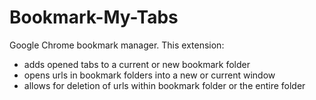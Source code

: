 Bookmark-My-Tabs
============

Google Chrome bookmark manager. This extension:
  - adds opened tabs to a current or new bookmark folder
  - opens urls in bookmark folders into a new or current window
  - allows for deletion of urls within bookmark folder or the entire folder
